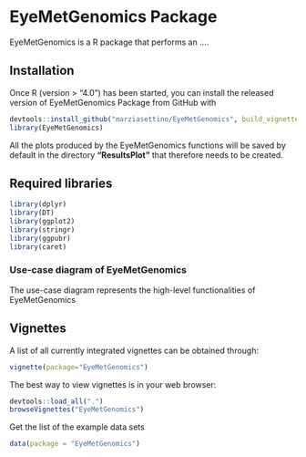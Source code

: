 
<!-- README.md is generated from README.Rmd. Please edit that file -->

# EyeMetGenomics Package

<!-- badges: start -->
<!-- badges: end -->
<p align="justify">

EyeMetGenomics is a R package that performs an ….<br>

</p>

## Installation

Once R (version \> “4.0”) has been started, you can install the released
version of EyeMetGenomics Package from GitHub with

``` r
devtools::install_github("marziasettino/EyeMetGenomics", build_vignettes = TRUE)
library(EyeMetGenomics)
```

All the plots produced by the EyeMetGenomics functions will be saved by
default in the directory **“ResultsPlot”** that therefore needs to be
created.

## Required libraries

``` r
library(dplyr)
library(DT)
library(ggplot2)
library(stringr)
library(ggpubr)
library(caret)
```

### Use-case diagram of EyeMetGenomics

<div class="panel panel-info">

<div class="panel-heading">

The use-case diagram represents the high-level functionalities of
EyeMetGenomics <br>

</div>

<div class="panel-body">

</div>

</div>

## Vignettes

A list of all currently integrated vignettes can be obtained through:

``` r
vignette(package="EyeMetGenomics")
```

The best way to view vignettes is in your web browser:

``` r
devtools::load_all(".")
browseVignettes("EyeMetGenomics")
```

Get the list of the example data sets

``` r
data(package = "EyeMetGenomics")
```
